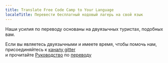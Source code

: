 ```yaml
---
title: Translate Free Code Camp to Your Language
localeTitle: Перевести бесплатный кодовый лагерь на свой язык
---
```

Наши усилия по переводу основаны на двуязычных туристах, подобных вам.

Если вы являетесь двуязычными и имеете время, чтобы помочь нам, присоединяйтесь к [каналу gitter](https://gitter.im/FreeCodeCamp/Translators)  
и прочитайте [Руководство](http://forum.freecodecamp.com/t/guidelines-for-translating-free-code-camp-to-any-language/19111) по [переводу](http://forum.freecodecamp.com/t/guidelines-for-translating-free-code-camp-to-any-language/19111)
